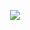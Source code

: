 <p align="center">
  <img src="https://i.pinimg.com/1200x/98/a0/95/98a0954525b7babaf08e1d79053872fb.jpg"/>
  
